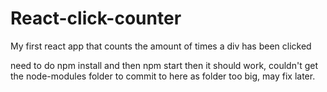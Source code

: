 # React-click-counter
 My first react app that counts the amount of times a div has been clicked

need to do npm install and then npm start then it should work, couldn't get the node-modules folder to commit to here as folder too big, may fix later. 

